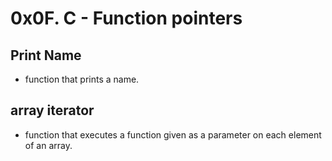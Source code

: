 # 0x0F. C - Function pointers

## Print Name
- function that prints a name.

## array iterator
- function that executes a function given as a parameter on each element of an array.

